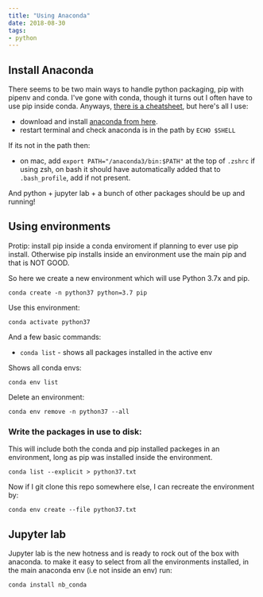 ```yaml
---
title: "Using Anaconda"
date: 2018-08-30
tags:
- python
---
```


## Install Anaconda

There seems to be two main ways to handle python packaging, pip with pipenv and conda. I've gone with conda, though it turns out I often have to use pip inside conda. Anyways, [there is a cheatsheet](https://conda.io/docs/_downloads/conda-cheatsheet.pdf), but here's all I use:

- download and install [anaconda from here](https://www.anaconda.com/download).
- restart terminal and check anaconda is in the path by `ECHO $SHELL`

If its not in the path then:

- on mac, add `export PATH="/anaconda3/bin:$PATH"` at the top of `.zshrc` if using zsh, on bash it should have automatically added that to `.bash_profile`, add if not present.

And python + jupyter lab + a bunch of other packages should be up and running!

## Using environments

Protip: install pip inside a conda enviroment if planning to ever use pip install. Otherwise pip installs inside an environment use the main pip and that is NOT GOOD. 

So here we create a new environment which will use Python 3.7x and pip.

`conda create -n python37 python=3.7 pip`

Use this environment:

`conda activate python37`

And a few basic commands:

- `conda list` - shows all packages installed in the active env

Shows all conda envs:

`conda env list`

Delete an environment:

`conda env remove -n python37 --all`

### Write the packages in use to disk:

This will include both the conda and pip installed packeges in an environment, long as pip was installed inside the environment.

`conda list --explicit > python37.txt`

Now if I git clone this repo somewhere else, I can recreate the environment by:

`conda env create --file python37.txt`

## Jupyter lab

Jupyter lab is the new hotness and is ready to rock out of the box with anaconda. to make it easy to select from all the environments installed, in the main anaconda env (i.e not inside an env) run:

`conda install nb_conda`

